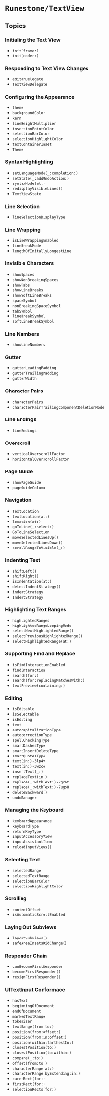 # ``Runestone/TextView``

## Topics

### Initialing the Text View

- ``init(frame:)``
- ``init(coder:)``

### Responding to Text View Changes

- ``editorDelegate``
- ``TextViewDelegate``

### Configuring the Appearance

- ``theme``
- ``backgroundColor``
- ``kern``
- ``lineHeightMultiplier``
- ``insertionPointColor``
- ``selectionBarColor``
- ``selectionHighlightColor``
- ``textContainerInset``
- ``Theme``

### Syntax Highlighting

- ``setLanguageMode(_:completion:)``
- ``setState(_:addUndoAction:)``
- ``syntaxNode(at:)``
- ``redisplayVisibleLines()``
- ``TextViewState``

### Line Selection

- ``lineSelectionDisplayType``

### Line Wrapping

- ``isLineWrappingEnabled``
- ``lineBreakMode``
- ``lengthOfInitallyLongestLine``

### Invisible Characters

- ``showSpaces``
- ``showNonBreakingSpaces``
- ``showTabs``
- ``showLineBreaks``
- ``showSoftLineBreaks``
- ``spaceSymbol``
- ``nonBreakingSpaceSymbol``
- ``tabSymbol``
- ``lineBreakSymbol``
- ``softLineBreakSymbol``

### Line Numbers

- ``showLineNumbers``

### Gutter

- ``gutterLeadingPadding``
- ``gutterTrailingPadding``
- ``gutterWidth``

### Character Pairs

- ``characterPairs``
- ``characterPairTrailingComponentDeletionMode``

### Line Endings

- ``lineEndings``

### Overscroll

- ``verticalOverscrollFactor``
- ``horizontalOverscrollFactor``

### Page Guide

- ``showPageGuide``
- ``pageGuideColumn``

### Navigation

- ``TextLocation``
- ``textLocation(at:)``
- ``location(at:)``
- ``goToLine(_:select:)``
- ``GoToLineSelection``
- ``moveSelectedLinesUp()``
- ``moveSelectedLinesDown()``
- ``scrollRangeToVisible(_:)``

### Indenting Text

- ``shiftLeft()``
- ``shiftRight()``
- ``isIndentation(at:)``
- ``detectIndentStrategy()``
- ``indentStrategy``
- ``IndentStrategy``

### Highlighting Text Ranges

- ``highlightedRanges``
- ``highlightedRangeLoopingMode``
- ``selectNextHighlightedRange()``
- ``selectPreviousHighlightedRange()``
- ``selectHighlightedRange(at:)``

### Supporting Find and Replace

- ``isFindInteractionEnabled``
- ``findInteraction``
- ``search(for:)``
- ``search(for:replacingMatchesWith:)``
- ``textPreview(containing:)``

### Editing

- ``isEditable``
- ``isSelectable``
- ``isEditing``
- ``text``
- ``autocapitalizationType``
- ``autocorrectionType``
- ``spellCheckingType``
- ``smartDashesType``
- ``smartInsertDeleteType``
- ``smartQuotesType``
- ``text(in:)-3lp4v``
- ``text(in:)-3wzco``
- ``insertText(_:)``
- ``replaceText(in:)``
- ``replace(_:withText:)-7gret``
- ``replace(_:withText:)-7ugo8``
- ``deleteBackward()``
- ``undoManager``

### Managing the Keyboard

- ``keyboardAppearance``
- ``keyboardType``
- ``returnKeyType``
- ``inputAccessoryView``
- ``inputAssistantItem``
- ``reloadInputViews()``

### Selecting Text

- ``selectedRange``
- ``selectedTextRange``
- ``selectionBarColor``
- ``selectionHighlightColor``

### Scrolling

- ``contentOffset``
- ``isAutomaticScrollEnabled``

### Laying Out Subviews

- ``layoutSubviews()``
- ``safeAreaInsetsDidChange()``

### Responder Chain

- ``canBecomeFirstResponder``
- ``becomeFirstResponder()``
- ``resignFirstResponder()``

### UITextInput Conformace

- ``hasText``
- ``beginningOfDocument``
- ``endOfDocument``
- ``markedTextRange``
- ``tokenizer``
- ``textRange(from:to:)``
- ``position(from:offset:)``
- ``position(from:in:offset:)``
- ``position(within:farthestIn:)``
- ``closestPosition(to:)``
- ``closestPosition(to:within:)``
- ``compare(_:to:)``
- ``offset(from:to:)``
- ``characterRange(at:)``
- ``characterRange(byExtending:in:)``
- ``caretRect(for:)``
- ``firstRect(for:)``
- ``selectionRects(for:)``

